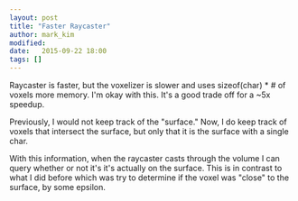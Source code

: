 ```yaml
---
layout: post
title: "Faster Raycaster"
author: mark_kim
modified:
date:   2015-09-22 18:00
tags: []
---
```


Raycaster is faster, but the voxelizer is slower and uses sizeof(char) * # of voxels more memory. I'm okay with this. It's a good trade off for a ~5x speedup.

Previously, I would not keep track of the "surface." Now, I do keep track of voxels that intersect the surface, but only that it is the surface with a single char. 

With this information, when the raycaster casts through the volume I can query whether or not it's it's actually on the surface. This is in contrast to what I did before which was try to determine if the voxel was "close" to the surface, by some epsilon. 


 
 
